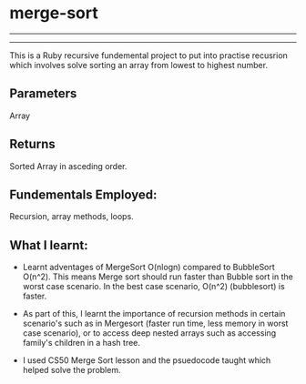 # merge-sort
-----------
-----------
This is a Ruby recursive fundemental project to put into practise recusrion which involves solve sorting an array from lowest to highest number. 

Parameters
---------------------------
Array

Returns
---------------------------
Sorted Array in asceding order. 

Fundementals Employed:
---------------------------
Recursion, array methods, loops. 

What I learnt:
---------------------------
- Learnt adventages of MergeSort O(nlogn) compared to BubbleSort O(n^2). This means Merge sort should run faster than Bubble sort in the worst case scenario. In the best case scenario, O(n^2) (bubblesort) is faster.

- As part of this, I learnt the importance of recursion methods in certain scenario's such as in Mergesort (faster run time, less memory in worst case scenario), or to access deep nested arrays such as accessing family's children in a hash tree.  

- I used CS50 Merge Sort lesson and the psuedocode taught which helped solve the problem. 
